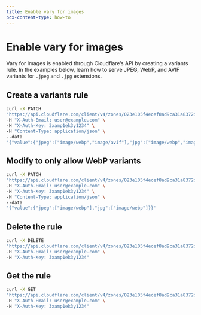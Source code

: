```yaml
---
title: Enable vary for images
pcx-content-type: how-to
---
```


# Enable vary for images

Vary for Images is enabled through Cloudflare’s API by creating a variants rule. In the examples below, learn how to serve JPEG, WebP, and AVIF variants for `.jpeg` and `.jpg` extensions.

## Create a variants rule

```sh
curl -X PATCH
"https://api.cloudflare.com/client/v4/zones/023e105f4ecef8ad9ca31a8372d0 c353/cache/variants" \
-H "X-Auth-Email: user@example.com" \
-H "X-Auth-Key: 3xamp1ek3y1234" \
-H "Content-Type: application/json" \
--data
'{"value":{"jpeg":["image/webp","image/avif"],"jpg":["image/webp","image/avif"]}}'
```

## Modify to only allow WebP variants

```sh
curl -X PATCH
"https://api.cloudflare.com/client/v4/zones/023e105f4ecef8ad9ca31a8372d0 c353/cache/variants" \
-H "X-Auth-Email: user@example.com" \
-H "X-Auth-Key: 3xamp1ek3y1234" \
-H "Content-Type: application/json" \
--data
'{"value":{"jpeg":["image/webp"],"jpg":["image/webp"]}}'
```

## Delete the rule

```sh
curl -X DELETE
"https://api.cloudflare.com/client/v4/zones/023e105f4ecef8ad9ca31a8372d0c353/cache/variants" \
-H "X-Auth-Email: user@example.com" \
-H "X-Auth-Key: 3xamp1ek3y1234"
```

## Get the rule

```sh
curl -X GET
"https://api.cloudflare.com/client/v4/zones/023e105f4ecef8ad9ca31a8372d0c353/cache/variants" \
-H "X-Auth-Email: user@example.com" \
-H "X-Auth-Key: 3xamp1ek3y1234"
```